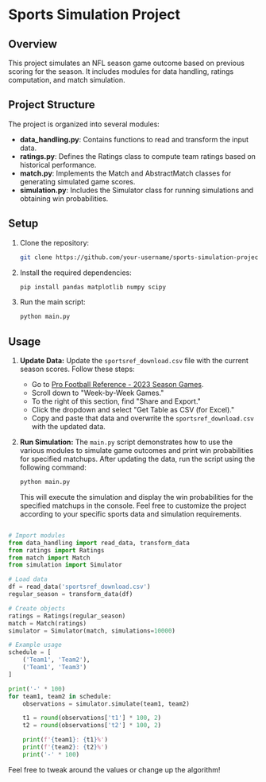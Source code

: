 # Sports Simulation Project

## Overview

This project simulates an NFL season game outcome based on previous scoring for the season. It includes modules for data handling, ratings computation, and match simulation.

## Project Structure

The project is organized into several modules:

- **data_handling.py**: Contains functions to read and transform the input data.
- **ratings.py**: Defines the Ratings class to compute team ratings based on historical performance.
- **match.py**: Implements the Match and AbstractMatch classes for generating simulated game scores.
- **simulation.py**: Includes the Simulator class for running simulations and obtaining win probabilities.

## Setup

1. Clone the repository:

   ```bash
   git clone https://github.com/your-username/sports-simulation-project.git
   ```

2. Install the required dependencies:

   ```bash
   pip install pandas matplotlib numpy scipy
   ```

3. Run the main script:

   ```bash
   python main.py
   ```

## Usage

1. **Update Data:**
   Update the `sportsref_download.csv` file with the current season scores. Follow these steps:

   - Go to [Pro Football Reference - 2023 Season Games](https://www.pro-football-reference.com/years/2023/games.htm).
   - Scroll down to "Week-by-Week Games."
   - To the right of this section, find "Share and Export."
   - Click the dropdown and select "Get Table as CSV (for Excel)."
   - Copy and paste that data and overwrite the `sportsref_download.csv` with the updated data.

2. **Run Simulation:**
   The `main.py` script demonstrates how to use the various modules to simulate game outcomes and print win probabilities for specified matchups. After updating the data, run the script using the following command:

   ```bash
   python main.py
   ```

   This will execute the simulation and display the win probabilities for the specified matchups in the console. Feel free to customize the project according to your specific sports data and simulation requirements.

```python

# Import modules
from data_handling import read_data, transform_data
from ratings import Ratings
from match import Match
from simulation import Simulator

# Load data
df = read_data('sportsref_download.csv')
regular_season = transform_data(df)

# Create objects
ratings = Ratings(regular_season)
match = Match(ratings)
simulator = Simulator(match, simulations=10000)

# Example usage
schedule = [
    ('Team1', 'Team2'),
    ('Team1', 'Team3')
]

print('-' * 100)
for team1, team2 in schedule:
    observations = simulator.simulate(team1, team2)

    t1 = round(observations['t1'] * 100, 2)
    t2 = round(observations['t2'] * 100, 2)

    print(f'{team1}: {t1}%')
    print(f'{team2}: {t2}%')
    print('-' * 100)
```

Feel free to tweak around the values or change up the algorithm!
